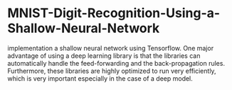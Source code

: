 # MNIST-Digit-Recognition-Using-a-Shallow-Neural-Network
implementation a shallow neural network using Tensorflow. One major advantage of using a deep learning library is that the libraries can automatically handle the feed-forwarding and the back-propagation rules. Furthermore, these libraries are highly optimized to run very efficiently, which is very important especially in the case of a deep model.
